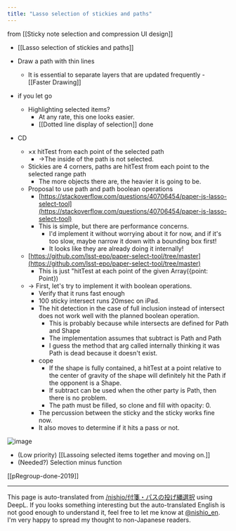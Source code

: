 ```yaml
---
title: "Lasso selection of stickies and paths"
---
```


from  [[Sticky note selection and compression UI design]]
- [[Lasso selection of stickies and paths]]
- Draw a path with thin lines
    - It is essential to separate layers that are updated frequently
            - [[Faster Drawing]]
- if you let go
    - Highlighting selected items?
        - At any rate, this one looks easier.
        - [[Dotted line display of selection]]  done

- CD
    - ×x hitTest from each point of the selected path
        - →The inside of the path is not selected.
    - Stickies are 4 corners, paths are hitTest from each point to the selected range path
        - The more objects there are, the heavier it is going to be.
    - Proposal to use path and path boolean operations
        - [https://stackoverflow.com/questions/40706454/paper-js-lasso-select-tool](https://stackoverflow.com/questions/40706454/paper-js-lasso-select-tool)
        - This is simple, but there are performance concerns.
            - I'd implement it without worrying about it for now, and if it's too slow, maybe narrow it down with a bounding box first!
            - It looks like they are already doing it internally!
    - [https://github.com/lsst-epo/paper-select-tool/tree/master](https://github.com/lsst-epo/paper-select-tool/tree/master)
        - This is just "hitTest at each point of the given Array({point: Point})
    - → First, let's try to implement it with boolean operations.
        - Verify that it runs fast enough
        - 100 sticky intersect runs 20msec on iPad.
        - The hit detection in the case of full inclusion instead of intersect does not work well with the planned boolean operation.
            - This is probably because while intersects are defined for Path and Shape
            - The implementation assumes that subtract is Path and Path
            - I guess the method that arg called internally thinking it was Path is dead because it doesn't exist.
        - cope
            - If the shape is fully contained, a hitTest at a point relative to the center of gravity of the shape will definitely hit the Path if the opponent is a Shape.
            - If subtract can be used when the other party is Path, then there is no problem.
            - The path must be filled, so clone and fill with opacity: 0.
        - The percussion between the sticky and the sticky works fine now.
        - It also moves to determine if it hits a pass or not.

![image](https://gyazo.com/e79d134ca70f1b4999bf0ce6cd03f9e9/thumb/1000)

- (Low priority) [[Lassoing selected items together and moving on.]]
- (Needed?) Selection minus function

[[pRegroup-done-2019]]

---
This page is auto-translated from [/nishio/付箋・パスの投げ縄選択](https://scrapbox.io/nishio/付箋・パスの投げ縄選択) using DeepL. If you looks something interesting but the auto-translated English is not good enough to understand it, feel free to let me know at [@nishio_en](https://twitter.com/nishio_en). I'm very happy to spread my thought to non-Japanese readers.
